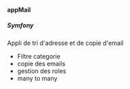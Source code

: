 <h4>appMail</h4>
<h5>Symfony</h5>
<p>
Appli de tri d'adresse et de copie d'email
<ul>
<li>Filtre categorie</li>
<li>copie des emails</li>
<li>gestion des roles</li>
<li>many to many</li>
</ul>
</p>
